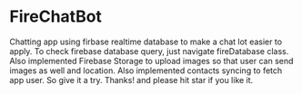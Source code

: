 # FireChatBot
Chatting app using firbase realtime database to make a chat lot easier to apply.
To check firebase database query, just navigate fireDatabase class.
Also implemented Firebase Storage to upload images so that user can send images as well and location.
Also implemented contacts syncing to fetch app user.
So give it a try.
Thanks! and please hit star if you like it.

